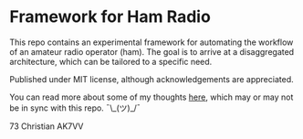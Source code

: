 # Framework for Ham Radio

This repo contains an experimental framework for automating the workflow of an amateur radio operator (ham).  The goal is to arrive at a disaggregated architecture, which can be tailored to a specific need.

Published under MIT license, although acknowledgements are appreciated.

You can read more about some of my thoughts [here](https://holdmybeer.io/2024/06/04/ham-stack-modernizing-the-wheel/), which may or may not be in sync with this repo. ¯\\\_(ツ)\_/¯

73 Christian AK7VV
